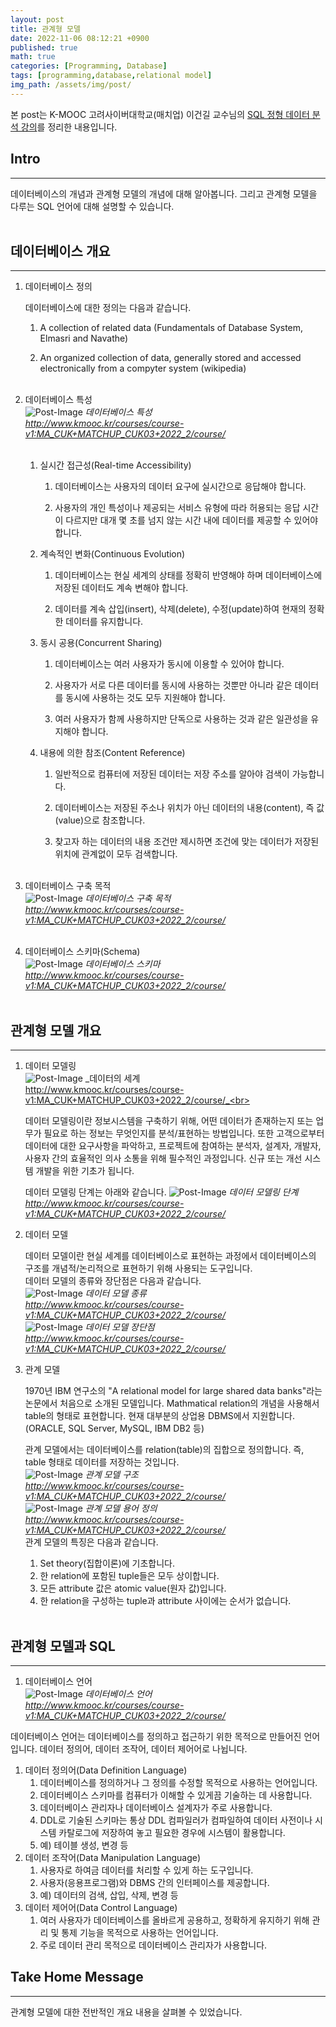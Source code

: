 ```yaml
---
layout: post
title: 관계형 모델
date: 2022-11-06 08:12:21 +0900
published: true
math: true
categories: [Programming, Database]
tags: [programming,database,relational model]
img_path: /assets/img/post/
---
```


본 post는 K-MOOC 고려사이버대학교(매치업) 이건길 교수님의 [SQL 정형 데이터 분석 강의](http://www.kmooc.kr/courses/course-v1:MA_CUK+MATCHUP_CUK03+2022_2/course/, "SQL 정형 데이터 분석 강의")를 정리한 내용입니다.


## Intro
***
데이터베이스의 개념과 관계형 모델의 개념에 대해 알아봅니다. 그리고 관계형 모델을 다루는 SQL 언어에 대해 설명할 수 있습니다.
<br><br>


## 데이터베이스 개요
***
1. 데이터베이스 정의

    데이터베이스에 대한 정의는 다음과 같습니다.
    
    1. A collection of related data (Fundamentals of Database System, Elmasri and Navathe)
    
    2. An organized collection of data, generally stored and accessed electronically from a compyter system (wikipedia)
    <br><br>

2. 데이터베이스 특성<br>
![Post-Image](DBMS-DB1.png)
_데이터베이스 특성<br>
http://www.kmooc.kr/courses/course-v1:MA_CUK+MATCHUP_CUK03+2022_2/course/_
<br><br>


   1. 실시간 접근성(Real-time Accessibility)

      1. 데이터베이스는 사용자의 데이터 요구에 실시간으로 응답해야 합니다.

      2. 사용자의 개인 특성이나 제공되는 서비스 유형에 따라 허용되는 응답 시간이 다르지만 대개 몇 초를 넘지 않는 시간 내에 데이터를 제공할 수 있어야 합니다.
      
   2. 계속적인 변화(Continuous Evolution)

      1. 데이터베이스는 현실 세계의 상태를 정확히 반영해야 하며 데이터베이스에 저장된 데이터도 계속 변해야 합니다.

      2. 데이터를 계속 삽입(insert), 삭제(delete), 수정(update)하여 현재의 정확한 데이터를 유지합니다.

   3. 동시 공용(Concurrent Sharing)

      1. 데이터베이스는 여러 사용자가 동시에 이용할 수 있어야 합니다.

      2. 사용자가 서로 다른 데이터를 동시에 사용하는 것뿐만 아니라 같은 데이터를 동시에 사용하는 것도 모두 지원해야 합니다.

      3. 여러 사용자가 함께 사용하지만 단독으로 사용하는 것과 같은 일관성을 유지해야 합니다.

   4. 내용에 의한 참조(Content Reference)

       1. 일반적으로 컴퓨터에 저장된 데이터는 저장 주소를 알아야 검색이 가능합니다.

       2. 데이터베이스는 저장된 주소나 위치가 아닌 데이터의 내용(content), 즉 값(value)으로 참조합니다.

       3. 찾고자 하는 데이터의 내용 조건만 제시하면 조건에 맞는 데이터가 저장된 위치에 관계없이 모두 검색합니다.
       <br><br>

3. 데이터베이스 구축 목적<br>
![Post-Image](DBMS-DB2.png)
_데이터베이스 구축 목적<br>
http://www.kmooc.kr/courses/course-v1:MA_CUK+MATCHUP_CUK03+2022_2/course/_
<br><br>


4. 데이터베이스 스키마(Schema)<br>
![Post-Image](DBMS-DB3.png)
_데이터베이스 스키마<br>
http://www.kmooc.kr/courses/course-v1:MA_CUK+MATCHUP_CUK03+2022_2/course/_
<br><br>


## 관계형 모델 개요
***
1. 데이터 모델링<br>
![Post-Image](DBMS-DB4.png)
_데이터의 세계<br>
http://www.kmooc.kr/courses/course-v1:MA_CUK+MATCHUP_CUK03+2022_2/course/_<br>

    데이터 모델링이란 정보시스템을 구축하기 위해, 어떤 데이터가 존재하는지 또는 업무가 필요로 하는 정보는 무엇인지를 분석/표현하는 방법입니다. 또한 고객으로부터 데이터에 대한 요구사항을 파악하고, 프로젝트에 참여하는 분석자, 설계자, 개발자, 사용자 간의 효율적인 의사 소통을 위해 필수적인 과정입니다. 신규 또는 개선 시스템 개발을 위한 기초가 됩니다.
    
    데이터 모델링 단계는 아래와 같습니다.
![Post-Image](DBMS-DB5.png)
_데이터 모델링 단계<br>
http://www.kmooc.kr/courses/course-v1:MA_CUK+MATCHUP_CUK03+2022_2/course/_   

2. 데이터 모델

    데이터 모델이란 현실 세계를 데이터베이스로 표현하는 과정에서 데이터베이스의 구조를 개념적/논리적으로 표현하기 위해 사용되는 도구입니다.   
    데이터 모델의 종류와 장단점은 다음과 같습니다.   
![Post-Image](DBMS-DB6.png)
_데이터 모델 종류<br>
http://www.kmooc.kr/courses/course-v1:MA_CUK+MATCHUP_CUK03+2022_2/course/_   
![Post-Image](DBMS-DB7.png)
_데이터 모델 장단점<br>
http://www.kmooc.kr/courses/course-v1:MA_CUK+MATCHUP_CUK03+2022_2/course/_   

3. 관계 모델

    1970년 IBM 연구소의 "A relational model for large shared data banks"라는 논문에서 처음으로 소개된 모델입니다. Mathmatical relation의 개념을 사용해서 table의 형태로 표현합니다. 현재 대부분의 상업용 DBMS에서 지원합니다. (ORACLE, SQL Server, MySQL, IBM DB2 등)

    관계 모델에서는 데이터베이스를 relation(table)의 집합으로 정의합니다. 즉, table 형태로 데이터를 저장하는 것입니다.<br>
![Post-Image](DBMS-DB8.png)
_관계 모델 구조<br>
http://www.kmooc.kr/courses/course-v1:MA_CUK+MATCHUP_CUK03+2022_2/course/_   
![Post-Image](DBMS-DB9.png)
_관계 모델 용어 정의<br>
http://www.kmooc.kr/courses/course-v1:MA_CUK+MATCHUP_CUK03+2022_2/course/_   
관계 모델의 특징은 다음과 같습니다.
   1. Set theory(집합이론)에 기초합니다.
   2. 한 relation에 포함된 tuple들은 모두 상이합니다.
   3. 모든 attribute 값은 atomic value(원자 값)입니다.
   4. 한 relation을 구성하는 tuple과 attribute 사이에는 순서가 없습니다.<br><br>


## 관계형 모델과 SQL
***
1. 데이터베이스 언어<br>
![Post-Image](DBMS-DB10.png)
_데이터베이스 언어<br>
http://www.kmooc.kr/courses/course-v1:MA_CUK+MATCHUP_CUK03+2022_2/course/_   

데이터베이스 언어는 데이터베이스를 정의하고 접근하기 위한 목적으로 만들어진 언어입니다. 데이터 정의어, 데이터 조작어, 데이터 제어어로 나뉩니다.   
   1. 데이터 정의어(Data Definition Language)
      1. 데이터베이스를 정의하거나 그 정의를 수정할 목적으로 사용하는 언어입니다.
      2. 데이터베이스 스키마를 컴퓨터가 이해할 수 있게끔 기술하는 데 사용합니다.
      3. 데이터베이스 관리자나 데이터베이스 설계자가 주로 사용합니다.
      4. DDL로 기술된 스키마는 통상 DDL 컴파일러가 컴파일하여 데이터 사전이나 시스템 카탈로그에 저장하여 놓고 필요한 경우에 시스템이 활용합니다.
      5. 예) 테이블 생성, 변경 등
   2. 데이터 조작어(Data Manipulation Language)
      1. 사용자로 하여금 데이터를 처리할 수 있게 하는 도구입니다.
      2. 사용자(응용프로그램)와 DBMS 간의 인터페이스를 제공합니다.
      3. 예) 데이터의 검색, 삽입, 삭제, 변경 등
   3. 데이터 제어어(Data Control Language)
      1. 여러 사용자가 데이터베이스를 올바르게 공용하고, 정확하게 유지하기 위해 관리 및 통제 기능을 목적으로 사용하는 언어입니다.
      2. 주로 데이터 관리 목적으로 데이터베이스 관리자가 사용합니다.   

## Take Home Message
***   
관계형 모델에 대한 전반적인 개요 내용을 살펴볼 수 있었습니다.